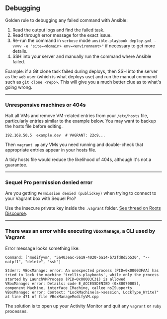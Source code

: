 ---
---
## Debugging

Golden rule to debugging any failed command with Ansible:

1. Read the output logs and find the failed task.
2. Read through error message for the exact issue.
3. Re-run the command in `verbose` mode `ansible-playbook deploy.yml -vvvv -e "site=<domain> env=<environment>"` if necessary to get more details.
4. SSH into your server and manually run the command where Ansible failed.

Example: if a Git clone task failed during deploys, then SSH into the server as the `web` user (which is what deploys use) and run the manual command such as `git clone <repo>`. This will give you a much better clue as to what's going wrong.

<hr>

### Unresponsive machines or 404s

Halt all VMs and remove VM-related entries from your `/etc/hosts` file, particularly entries similar to the example below. You may want to backup the hosts file before editing.

```
192.168.50.5  example.dev  # VAGRANT: 22c9...
```

Then `vagrant up` any VMs you need running and double-check that appropriate entries appear in your hosts file.

A tidy hosts file would reduce the likelihood of 404s, although it's not a guarantee.

<hr>

### Sequel Pro permission denied error

Are you getting `Permission denied (publickey)` when trying to connect to your Vagrant box with Sequel Pro?

Use the insecure private key inside the `.vagrant` folder. [See thread on Roots Discourse](https://discourse.roots.io/t/sequel-pro-ssh-to-vagrant/4683/26).

<hr>

### There was an error while executing `VBoxManage`, a CLI used by Vagrant

Error message looks something like:

```
Command: ["modifyvm", "5a403eac-5619-4020-ba14-b72fd8d5b530", "--natpf1", "delete", "ssh"]

Stderr: VBoxManage: error: An unexpected process (PID=0x00003FAA) has tried to lock the machine 'trellis-playbooks', while only the process started by LaunchVMProcess (PID=0x00003C31) is allowed
VBoxManage: error: Details: code E_ACCESSDENIED (0x80070005), component Machine, interface IMachine, callee nsISupports
VBoxManage: error: Context: "LockMachine(a->session, LockType_Write)" at line 471 of file VBoxManageModifyVM.cpp
```

The solution is to open up your Activity Monitor and quit any `vagrant` or `ruby` processes.